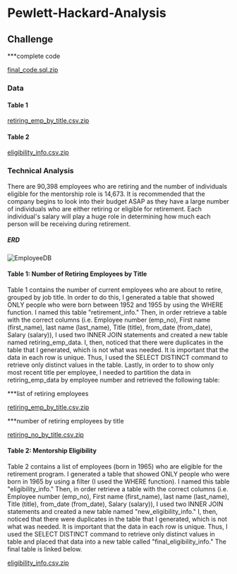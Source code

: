 # Pewlett-Hackard-Analysis

## Challenge
***complete code

[final_code.sql.zip](https://github.com/efuen0077/Pewlett-Hackard-Analysis/files/4537047/final_code.sql.zip)

### Data
#### Table 1

[retiring_emp_by_title.csv.zip](https://github.com/efuen0077/Pewlett-Hackard-Analysis/files/4536852/retiring_emp_by_title.csv.zip)

#### Table 2

[eligibility_info.csv.zip](https://github.com/efuen0077/Pewlett-Hackard-Analysis/files/4536851/eligibility_info.csv.zip)

### Technical Analysis

There are 90,398 employees who are retiring and the number of individuals eligible for the mentorship role is 14,673. It is recommended that the company begins to look into their budget ASAP as they have a large number of individuals who are either retiring or eligible for retirement. Each individual's salary will play a huge role in determining how much each person will be receiving during retirement.

##### ERD
![EmployeeDB](https://user-images.githubusercontent.com/62089134/80327220-3c318300-87f0-11ea-91eb-9c896ea90601.png)

#### Table 1: Number of Retiring Employees by Title

Table 1 contains the number of current employees who are about to retire, grouped by job title. In order to do this, I generated a table that showed ONLY people who were born between 1952 and 1955 by using the WHERE function. I named this table "retirement_info." Then, in order retrieve a table with the correct columns (i.e. Employee number (emp_no), First name (first_name), last name (last_name), Title (title), from_date (from_date), Salary (salary)), I used two INNER JOIN statements and created a new table named retiring_emp_data. I, then, noticed that there were duplicates in the table that I generated, which is not what was needed. It is important that the data in each row is unique. Thus, I used the SELECT DISTINCT command to retrieve only distinct values in the table. Lastly, in order to to show only most recent title per employee, I needed to partition the data in retiring_emp_data by employee number and retrieved the following table:

***list of retiring employees

[retiring_emp_by_title.csv.zip](https://github.com/efuen0077/Pewlett-Hackard-Analysis/files/4536852/retiring_emp_by_title.csv.zip)

***number of retiring employees by title

[retiring_no_by_title.csv.zip](https://github.com/efuen0077/Pewlett-Hackard-Analysis/files/4537014/retiring_no_by_title.csv.zip)

#### Table 2: Mentorship Eligibility

Table 2 contains a list of employees (born in 1965) who are eligible for the retirement program. I generated a table that showed ONLY people who were born in 1965 by using a filter (I used the WHERE function). I named this table "eligibility_info." Then, in order retrieve a table with the correct columns (i.e. Employee number (emp_no), First name (first_name), last name (last_name), Title (title), from_date (from_date), Salary (salary)), I used two INNER JOIN statements and created a new table named "new_eligibility_info." I, then, noticed that there were duplicates in the table that I generated, which is not what was needed. It is important that the data in each row is unique. Thus, I used the SELECT DISTINCT command to retrieve only distinct values in table and placed that data into a new table called "final_eligibility_info." The final table is linked below.


[eligibility_info.csv.zip](https://github.com/efuen0077/Pewlett-Hackard-Analysis/files/4536851/eligibility_info.csv.zip)
